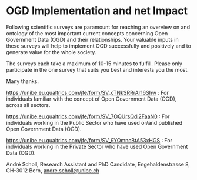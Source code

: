 # OGD Implementation and net Impact

Following scientific surveys are paramount for reaching an overview on and ontology of the most important current concepts concerning Open Government Data (OGD) and their relationships. 
Your valuable inputs in these surveys will help to implement OGD successfully and positively and to generate value for the whole society.

The surveys each take a maximum of 10-15 minutes to fulfill. Please only participate in the one survey that suits you best and interests you the most.

Many thanks.

https://unibe.eu.qualtrics.com/jfe/form/SV_cTNkSRRrAr16Shw : For individuals familiar with the concept of Open Government Data (OGD), across all sectors.

https://unibe.eu.qualtrics.com/jfe/form/SV_7OQUrsQdi2FaaN0 : For individuals working in the Public Sector who have used or/and published Open Government Data (OGD).

https://unibe.eu.qualtrics.com/jfe/form/SV_9YOmncBtA53xHGS : For individuals working in the Private Sector who have used Open Government Data (OGD).

André Scholl, Research Assistant and PhD Candidate, Engehaldenstrasse 8, CH-3012 Bern, andre.scholl@unibe.ch
